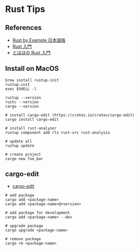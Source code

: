 # Rust Tips

## References

- [Rust by Example 日本語版](https://doc.rust-jp.rs/rust-by-example-ja/)
- [Rust 入門](https://zenn.dev/mebiusbox/books/22d4c1ed9b0003)
- [とほほの Rust 入門](https://www.tohoho-web.com/ex/rust.html)

## Install on MacOS

```
brew install rustup-init
rustup-init
exec $SHELL -l

rustup --version
rustc --version
cargo --version

# install cargo-edit (https://crates.io/crates/cargo-edit)
cargo install cargo-edit

# install rust-analyzer
rustup component add rls rust-src rust-analysis

# update all
rustup update

# create project
cargo new foo_bar
```

## cargo-edit

- [cargo-edit](https://crates.io/crates/cargo-edit)

```
# add package
cargo add <package-name>
cargo add <package-name>@<version>

# add package for development
cargo add <package-name> --dev

# upgrade package
cargo upgrade <package-name>

# remove package
cargo rm <package-name>
```
